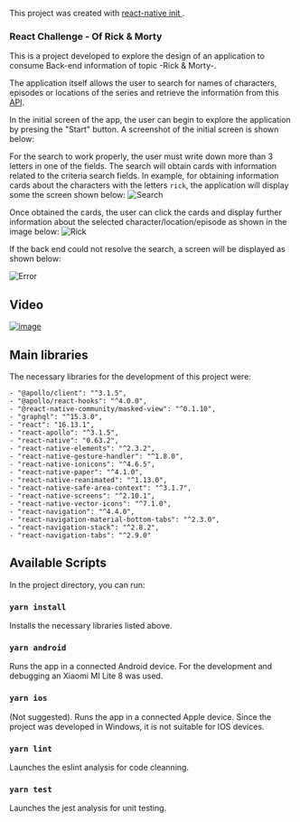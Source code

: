 This project was created with [react-native init <projectName>](https://reactnative.dev/docs/0.8/getting-started).

### React Challenge - Of Rick & Morty 

This is a project developed to explore the design of an application to consume Back-end information of topic -Rick & Morty-. 

The application itself allows the user to search for names of characters, episodes or locations of the series and retrieve the informatión from this [API](https://rickandmortyapi.com/graphql).

In the initial screen of the app, the user can begin to explore the application by presing the "Start" button. A screenshot of the initial screen is shown below: 


For the search to work properly, the user must write down more than 3 letters in one of the fields. The search will obtain cards with information related to the criteria search fields. In example, for obtaining information cards about the characters with the letters `rick`, the application will display some the screen shown below:
![Search](https://user-images.githubusercontent.com/59004502/93692884-2897f900-fabe-11ea-870b-6c7d479b4b6e.jpeg)

Once obtained the cards, the user can click the cards and display further information about the selected character/location/episode as shown in the image below:
![Rick](https://user-images.githubusercontent.com/59004502/93692859-da82f580-fabd-11ea-9eed-356fc44a5f74.jpeg)

If the back end could not resolve the search, a screen will be displayed as shown below:

![Error](https://user-images.githubusercontent.com/59004502/93692867-000fff00-fabe-11ea-8945-15ef0353b37e.jpeg)

## Video 

[![image](https://user-images.githubusercontent.com/59004502/93693178-d1942300-fac1-11ea-8c9e-de07915697e7.png)](https://www.youtube.com/embed/pDe5J3NdJwE)

##

## Main libraries

The necessary libraries for the development of this project were:

    - "@apollo/client": "^3.1.5",
    - "@apollo/react-hooks": "^4.0.0",
    - "@react-native-community/masked-view": "^0.1.10",
    - "graphql": "^15.3.0",
    - "react": "16.13.1",
    - "react-apollo": "^3.1.5",
    - "react-native": "0.63.2",
    - "react-native-elements": "^2.3.2",
    - "react-native-gesture-handler": "^1.8.0",
    - "react-native-ionicons": "^4.6.5",
    - "react-native-paper": "^4.1.0",
    - "react-native-reanimated": "^1.13.0",
    - "react-native-safe-area-context": "^3.1.7",
    - "react-native-screens": "^2.10.1",
    - "react-native-vector-icons": "^7.1.0",
    - "react-navigation": "^4.4.0",
    - "react-navigation-material-bottom-tabs": "^2.3.0",
    - "react-navigation-stack": "^2.8.2",
    - "react-navigation-tabs": "^2.9.0"

## Available Scripts

In the project directory, you can run:

### `yarn install`

Installs the necessary libraries listed above.

### `yarn android`

Runs the app in a connected Android device.
For the development and debugging an Xiaomi MI Lite 8 was used. 

### `yarn ios`

(Not suggested). Runs the app in a connected Apple device.
Since the project was developed in Windows, it is not suitable for IOS devices.

### `yarn lint`

Launches the eslint analysis for code cleanning.

### `yarn test`

Launches the jest analysis for unit testing.


